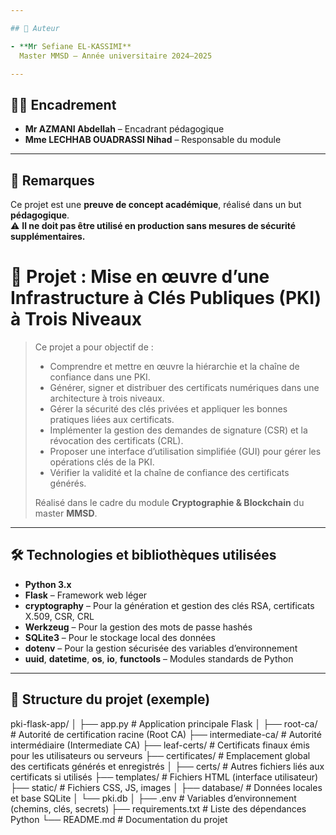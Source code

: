 ```yaml
---

## 👤 Auteur

- **Mr Sefiane EL-KASSIMI**  
  Master MMSD – Année universitaire 2024–2025

---
```


## 🧑‍🏫 Encadrement

- **Mr AZMANI Abdellah** – Encadrant pédagogique  
- **Mme LECHHAB OUADRASSI Nihad** – Responsable du module

---

## 📝 Remarques

Ce projet est une **preuve de concept académique**, réalisé dans un but **pédagogique**.  
⚠️ **Il ne doit pas être utilisé en production sans mesures de sécurité supplémentaires.**


 
 # 📌 Projet : Mise en œuvre d’une Infrastructure à Clés Publiques (PKI) à Trois Niveaux

> Ce projet a pour objectif de :
>
> - Comprendre et mettre en œuvre la hiérarchie et la chaîne de confiance dans une PKI.
> - Générer, signer et distribuer des certificats numériques dans une architecture à trois niveaux.
> - Gérer la sécurité des clés privées et appliquer les bonnes pratiques liées aux certificats.
> - Implémenter la gestion des demandes de signature (CSR) et la révocation des certificats (CRL).
> - Proposer une interface d’utilisation simplifiée (GUI) pour gérer les opérations clés de la PKI.
> - Vérifier la validité et la chaîne de confiance des certificats générés.
>
> Réalisé dans le cadre du module **Cryptographie & Blockchain** du master **MMSD**.

---

## 🛠️ Technologies et bibliothèques utilisées

- **Python 3.x**
- **Flask** – Framework web léger
- **cryptography** – Pour la génération et gestion des clés RSA, certificats X.509, CSR, CRL
- **Werkzeug** – Pour la gestion des mots de passe hashés
- **SQLite3** – Pour le stockage local des données
- **dotenv** – Pour la gestion sécurisée des variables d’environnement
- **uuid**, **datetime**, **os**, **io**, **functools** – Modules standards de Python

---

## 📁 Structure du projet (exemple)
pki-flask-app/
│
├── app.py # Application principale Flask
│
├── root-ca/ # Autorité de certification racine (Root CA)
├── intermediate-ca/ # Autorité intermédiaire (Intermediate CA)
├── leaf-certs/ # Certificats finaux émis pour les utilisateurs ou serveurs
├── certificates/ # Emplacement global des certificats générés et enregistrés
│
├── certs/ # Autres fichiers liés aux certificats si utilisés
├── templates/ # Fichiers HTML (interface utilisateur)
├── static/ # Fichiers CSS, JS, images
│
├── database/ # Données locales et base SQLite
│ └── pki.db
│
├── .env # Variables d’environnement (chemins, clés, secrets)
├── requirements.txt # Liste des dépendances Python
└── README.md # Documentation du projet


